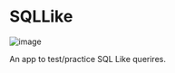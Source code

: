 # SQLLike

![image](https://github.com/user-attachments/assets/b6cee249-8d72-45ad-8977-265dcefa3518)


An app to test/practice SQL Like querires.
